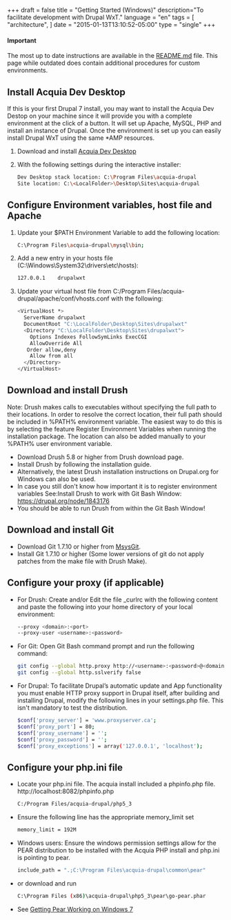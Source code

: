 +++
draft = false
title = "Getting Started (Windows)"
description="To facilitate development with Drupal WxT."
language = "en"
tags = [
    "architecture",
]
date = "2015-01-13T13:10:52-05:00"
type = "single"
+++

<div class="alert alert-info">
  <h4>Important</h4>
  <p>The most up to date instructions are available in the <a href="https://raw.githubusercontent.com/wet-boew/wet-boew-drupal/7.x-4.x/README.md">README.md</a> file. This page while outdated does contain additional procedures for custom environments.</p>
</div>

Install Acquia Dev Desktop
--------------------------

If this is your first Drupal 7 install, you may want to install the
Acquia Dev Destop on your machine since it will provide you with a
complete environment at the click of a button. It will set up Apache,
MySQL, PHP and install an instance of Drupal. Once the environment is
set up you can easily install Drupal WxT using the same *AMP resources.

1.  Download and install [Acquia Dev Desktop][acquiadesktop]
2.  With the following settings during the interactive installer:

    ```bash
    Dev Desktop stack location: C:\Program Files\acquia-drupal
    Site location: C:\<LocalFolder>\Desktop\Sites\acquia-drupal
    ```

Configure Environment variables, host file and Apache
-----------------------------------------------------

1. Update your $PATH Environment Variable to add the following location:

    ```bash
    C:\Program Files\acquia-drupal\mysql\bin;
    ```

2. Add a new entry in your hosts file (C:\Windows\System32\drivers\etc\hosts):

    ```bash
    127.0.0.1    drupalwxt
    ```

3. Update your virtual host file from C:/Program Files/acquia-drupal/apache/conf/vhosts.conf with the following:

    ```bash
    <VirtualHost *>
      ServerName drupalwxt
      DocumentRoot "C:\LocalFolder\Desktop\Sites\drupalwxt"
      <Directory "C:\LocalFolder\Desktop\Sites\drupalwxt">
        Options Indexes FollowSymLinks ExecCGI
        AllowOverride All
       Order allow,deny
        Allow from all
      </Directory>
    </VirtualHost>
    ```

Download and install Drush
--------------------------

Note: Drush makes calls to executables without specifying the full path to their locations. In order to resolve the correct location, their full path should be included in %PATH% environment variable. The easiest way to do this is by selecting the feature Register Environment Variables when running the installation package. The location can also be added manually to your %PATH% user environment variable.

* Download Drush 5.8 or higher from Drush download page.
* Install Drush by following the installation guide.
* Alternatively, the latest Drush installation instructions on Drupal.org for Windows can also be used.
* In case you still don't know how important it is to register environment variables See:Install Drush to work with Git Bash Window: https://drupal.org/node/1843176
* You should be able to run Drush from within the Git Bash Window!

Download and install Git
------------------------

* Download Git 1.7.10 or higher from [MsysGit][msysgit].
* Install Git 1.7.10 or higher (Some lower versions of git do not apply patches from the make file with Drush Make).

Configure your proxy (if applicable)
------------------------------------

* For Drush: Create and/or Edit the file _curlrc with the following content and paste the following into your home directory of your local environment:

    ```bash
    --proxy <domain>:<port>
    --proxy-user <username>:<password>
    ```

* For Git: Open Git Bash command prompt and run the following command:

    ```bash
    git config --global http.proxy http://<username>:<password>@<domain>:<port>
    git config --global http.sslverify false
    ```

* For Drupal: To facilitate Drupal’s automatic update and App functionality you must enable HTTP proxy support in Drupal itself, after building and installing Drupal, modify the following lines in your settings.php file. This isn't mandatory to test the distribution.

    ```bash
    $conf['proxy_server'] = 'www.proxyserver.ca';
    $conf['proxy_port'] = 80;
    $conf['proxy_username'] = '';
    $conf['proxy_password'] = '';
    $conf['proxy_exceptions'] = array('127.0.0.1', 'localhost');
    ```

Configure your php.ini file
---------------------------

* Locate your php.ini file. The acquia install included a phpinfo.php file. http://localhost:8082/phpinfo.php

    ```bash
    C:/Program Files/acquia-drupal/php5_3
    ```

* Ensure the following line has the appropriate memory_limit set

    ```bash
    memory_limit = 192M
    ```

* Windows users: Ensure the windows permission settings allow for the PEAR distribution to be installed with the Acquia PHP install and php.ini is pointing to pear.

    ```bash
    include_path = ".;C:\Program Files\acquia-drupal\common\pear"
    ```

* or download and run

    ```bash
    C:\Program Files (x86)\acquia-drupal\php5_3\pear\go-pear.phar
    ```

* See [Getting Pear Working on Windows 7][blog_stuart]

<!-- Links Referenced -->

[acquiadesktop]:    http://www.acquia.com/products-services/dev-desktop
[blog_stuart]:      http://blog.stuartherbert.com/php/2012/05/10/getting-pear-working-on-windows-7
[msysgit]:          http://msysgit.github.com
[readme]:           https://raw.githubusercontent.com/wet-boew/wet-boew-drupal/7.x-4.x/README.md
